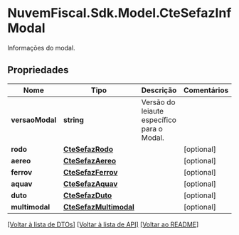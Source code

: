 # NuvemFiscal.Sdk.Model.CteSefazInfModal
Informações do modal.

## Propriedades

Nome | Tipo | Descrição | Comentários
------------ | ------------- | ------------- | -------------
**versaoModal** | **string** | Versão do leiaute específico para o Modal. | 
**rodo** | [**CteSefazRodo**](CteSefazRodo.md) |  | [optional] 
**aereo** | [**CteSefazAereo**](CteSefazAereo.md) |  | [optional] 
**ferrov** | [**CteSefazFerrov**](CteSefazFerrov.md) |  | [optional] 
**aquav** | [**CteSefazAquav**](CteSefazAquav.md) |  | [optional] 
**duto** | [**CteSefazDuto**](CteSefazDuto.md) |  | [optional] 
**multimodal** | [**CteSefazMultimodal**](CteSefazMultimodal.md) |  | [optional] 

[[Voltar à lista de DTOs]](../README.md#documentation-for-models) [[Voltar à lista de API]](../README.md#documentation-for-api-endpoints) [[Voltar ao README]](../README.md)

